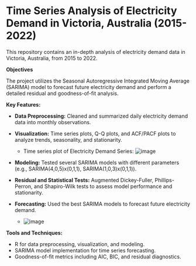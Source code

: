# Time Series Analysis of Electricity Demand in Victoria, Australia (2015-2022)

This repository contains an in-depth analysis of electricity demand data in Victoria, Australia, from 2015 to 2022. 

**Objectives**

The project utilizes the Seasonal Autoregressive Integrated Moving Average (SARIMA) model to forecast future electricity demand and perform a detailed residual and goodness-of-fit analysis.

**Key Features:**

* **Data Preprocessing:** Cleaned and summarized daily electricity demand data into monthly observations.
* **Visualization:** Time series plots, Q-Q plots, and ACF/PACF plots to analyze trends, seasonality, and stationarity.
  * Time series plot of Electricity Demand Series: ![image](https://github.com/user-attachments/assets/58edc823-8ff5-40c8-94e2-7829535ac369)

* **Modeling:** Tested several SARIMA models with different parameters (e.g., SARIMA(4,0,5)x(0,1,1), SARIMA(1,0,3)x(0,1,1)).
* **Residual and Statistical Tests:** Augmented Dickey-Fuller, Phillips-Perron, and Shapiro-Wilk tests to assess model performance and stationarity.
* **Forecasting:** Used the best SARIMA models to forecast future electricity demand.
  * ![image](https://github.com/user-attachments/assets/1eedc284-250f-44cd-865c-c7883f2c0748)


**Tools and Techniques:**
* R for data preprocessing, visualization, and modeling.
* SARIMA model implementation for time series forecasting.
* Goodness-of-fit metrics including AIC, BIC, and residual diagnostics.
